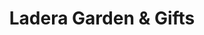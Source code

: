 ---
title: "Ladera Garden & Gifts"
url: /portola-valley/ladera-garden-and-gifts/
shop: garden centre
---